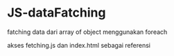 # JS-dataFatching

fatching data dari array of object menggunakan foreach

akses fetching.js dan index.html sebagai referensi
